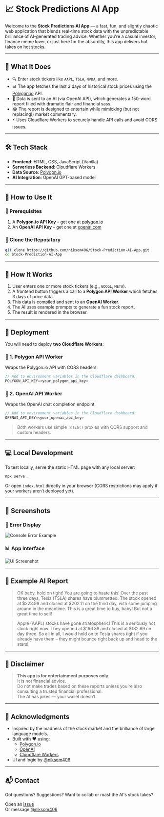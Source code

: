 
# 📈 Stock Predictions AI App

Welcome to the **Stock Predictions AI App** — a fast, fun, and slightly chaotic web application that blends real-time stock data with the unpredictable brilliance of AI-generated trading advice. Whether you're a casual investor, finance meme lover, or just here for the absurdity, this app delivers hot takes on hot stocks.

---

## 🎯 What It Does

- 🔍 Enter stock tickers like `AAPL`, `TSLA`, `NVDA`, and more.
- 📊 The app fetches the last 3 days of historical stock prices using the [Polygon.io](https://polygon.io/) API.
- 🧠 Data is sent to an AI (via OpenAI API), which generates a 150-word report filled with dramatic flair and financial sass.
- 😂 The report is designed to entertain while mimicking (but not replacing!) market commentary.
- ⚡ Uses Cloudflare Workers to securely handle API calls and avoid CORS issues.

---

## 🛠️ Tech Stack

- **Frontend**: HTML, CSS, JavaScript (Vanilla)
- **Serverless Backend**: Cloudflare Workers
- **Data Source**: [Polygon.io](https://polygon.io/)
- **AI Integration**: OpenAI GPT-based model

---

## 🚀 How to Use It

### 🔧 Prerequisites

1. A **Polygon.io API Key** – get one at [polygon.io](https://polygon.io/)
2. An **OpenAI API Key** – get one at [openai.com](https://platform.openai.com/)

### 🔨 Clone the Repository

```bash
git clone https://github.com/niksom406/Stock-Prediction-AI-App.git
cd Stock-Prediction-AI-App
```

---

## 🧠 How It Works

1. User enters one or more stock tickers (e.g., `GOOGL`, `META`).
2. A frontend button triggers a call to a **Polygon API Worker** which fetches 3 days of price data.
3. This data is compiled and sent to an **OpenAI Worker**.
4. The AI uses example prompts to generate a fun stock report.
5. The result is rendered in the browser.

---

## 🧪 Deployment

You will need to deploy **two Cloudflare Workers**:

### 🔹 1. Polygon API Worker

Wraps the Polygon.io API with CORS headers.

```js
// Add to environment variables in the Cloudflare dashboard:
POLYGON_API_KEY=<your_polygon_api_key>
```

### 🔹 2. OpenAI API Worker

Wraps the OpenAI chat completion endpoint.

```js
// Add to environment variables in the Cloudflare dashboard:
OPENAI_API_KEY=<your_openai_api_key>
```

> Both workers use simple `fetch()` proxies with CORS support and custom headers.

---

## 💻 Local Development

To test locally, serve the static HTML page with any local server:

```bash
npx serve .
```

Or open `index.html` directly in your browser (CORS restrictions may apply if your workers aren’t deployed yet).

---

## 📸 Screenshots

### 🔧 Error Display
![Console Error Example](./screenshots/error-screenshot.png)

### 📊 App Interface
![UI Screenshot](./screenshots/ui-sample.png)

---

## 💬 Example AI Report

> OK baby, hold on tight! You are going to haate this! Over the past three days, Tesla (TSLA) shares have plummetted. The stock opened at $223.98 and closed at $202.11 on the third day, with some jumping around in the meantime. This is a great time to buy, baby! But not a great time to sell!

> Apple (AAPL) stocks have gone stratospheric! This is a seriously hot stock right now. They opened at $166.38 and closed at $182.89 on day three. So all in all, I would hold on to Tesla shares tight if you already have them – they might bounce right back up and head to the stars!

---

## 🤯 Disclaimer

> **This app is for entertainment purposes only.**  
> It is not financial advice.  
> Do not make trades based on these reports unless you’re also consulting a trusted financial professional.  
> The AI has jokes — your wallet doesn’t.

---

## 🙌 Acknowledgments

- Inspired by the madness of the stock market and the brilliance of large language models.
- Built with ❤️ using:
  - [Polygon.io](https://polygon.io/)
  - [OpenAI](https://openai.com/)
  - [Cloudflare Workers](https://developers.cloudflare.com/workers/)
- UI and logic by [@niksom406](https://github.com/niksom406)

---

## 📬 Contact

Got questions? Suggestions? Want to collab or roast the AI's stock takes?

Open an [issue](https://github.com/niksom406/Stock-Prediction-AI-App/issues)  
Or message [@niksom406](https://github.com/niksom406)
